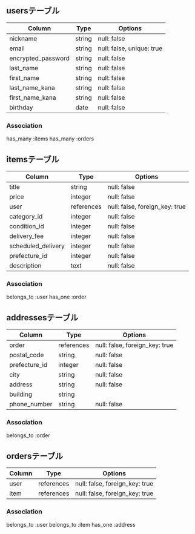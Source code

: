    ## usersテーブル
| Column                   | Type               | Options                         |
| ------------------------ | -----------------  | ------------------------------- |
| nickname                 | string             | null: false      |
| email                    | string             | null: false, unique: true       |
| encrypted_password       | string             | null: false                     |
| last_name                | string             | null: false                     |
| first_name               | string             | null: false                     |
| last_name_kana           | string             | null: false                     |
| first_name_kana          | string             | null: false                     |
| birthday                 | date               | null: false                     |

### Association
has_many :items
has_many :orders

   
   ## itemsテーブル
| Column             | Type       | Options                         |
| ------------------ | ---------- | ------------------------------- |
| title              | string     | null: false                     |
| price              | integer    | null: false                     |
| user               | references | null: false, foreign_key: true  |
| category_id        | integer    | null: false                     |
| condition_id       | integer    | null: false                     |
| delivery_fee       | integer    | null: false                     |
|scheduled_delivery  | integer    | null: false                     |
| prefecture_id      | integer    | null: false                     |
| description        | text       | null: false                     |

### Association
belongs_to :user
has_one :order

   
   ## addressesテーブル
| Column            | Type           | Options                         |
| ----------------- | -------------- | ------------------------------- |
| order             | references     | null: false, foreign_key: true  |
| postal_code       | string         | null: false                     |
| prefecture_id     | integer        | null: false                     |
| city              | string         | null: false                     |
| address           | string         | null: false                     |
| building          | string         |                                 |
| phone_number      | string         | null: false                     |

### Association
belongs_to :order


   
   ## ordersテーブル
| Column         | Type       | Options                         |
| -------------- | ---------- | ------------------------------- |
| user           | references | null: false, foreign_key: true  |
| item           | references | null: false, foreign_key: true  |

### Association
belongs_to :user
belongs_to :item
has_one    :address




